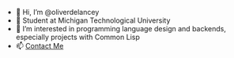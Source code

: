 - 👋 Hi, I’m @oliverdelancey
- 🏫 Student at Michigan Technological University
- 👀 I’m interested in programming language design and backends, especially projects with Common Lisp
- 📫 [Contact Me](mailto:delancey@mtu.edu)

<!---
oliverdelancey/oliverdelancey is a ✨ special ✨ repository because its `README.md` (this file) appears on your GitHub profile.
You can click the Preview link to take a look at your changes.
--->
